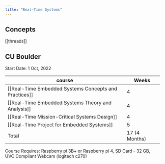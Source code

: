 ```yaml
---
title: "Real-Time Systems"
---
```



## Concepts

[[threads]]

## CU Boulder


Start Date: 1 Oct, 2022

| course                                                | Weeks         |
| ----------------------------------------------------- | ------------- |
| [[Real-Time Embedded Systems Concepts and Practices]] | 4             |
| [[Real-Time Embedded Systems Theory and Analysis]]    | 4             |
| [[Real-Time Mission-Critical Systems Design]]         | 4             |
| [[Real-Time Project for Embedded Systems]]            | 5             |
| Total                                                 | 17 (4 Months) |


Course Requires: Raspberry pi 3B+ or Raspberry pi  4, SD Card - 32 GB, UVC Compliant Webcam (logitech c270)



<script defer src="https://cdn.commento.io/js/commento.js"></script>
<div id="commento"></div>